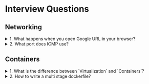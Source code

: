 # Interview Questions

## Networking


<details>
<summary>1. What happens when you open Google URL in your browser?</summary>

**Answer:**  
some answer
</details>


<details>
<summary>2. What port does ICMP use?</summary>

**Answer:**  
some answer
</details>

## Containers

<details>
<summary>1. What is the difference between `Virtualization` and `Containers`?</summary>

**Answer:**  
some answer
</details>

<details>
<summary>2. How to write a multi stage dockerfile?</summary>

**Answer:**  
some answer
```bash
FROM ubuntu:18.04 as builder